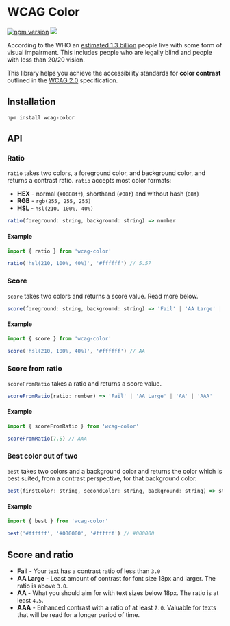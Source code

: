 # WCAG Color

[![npm version](https://badge.fury.io/js/wcag-color.svg)](https://badge.fury.io/js/wcag-color)
[![](https://github.com/believer/wcag-color/workflows/Release/badge.svg)](https://github.com/believer/wcag-color/actions?workflow=Release)

According to the WHO an [estimated 1.3 billion](https://www.who.int/en/news-room/fact-sheets/detail/blindness-and-visual-impairment)
people live with some form of visual impairment. This includes people who are legally blind and people with less than 20/20 vision.

This library helps you achieve the accessibility standards for **color contrast** outlined in the [WCAG 2.0](https://www.w3.org/WAI/standards-guidelines/wcag/) specification.

## Installation

```
npm install wcag-color
```

## API

### Ratio

`ratio` takes two colors, a foreground color, and background color, and returns a contrast ratio. `ratio` accepts most color formats:

- **HEX** - normal (`#0088ff`), shorthand (`#08f`) and without hash (`08f`)
- **RGB** - `rgb(255, 255, 255)`
- **HSL** - `hsl(210, 100%, 40%)`

```js
ratio(foreground: string, background: string) => number
```

#### Example

```js
import { ratio } from 'wcag-color'

ratio('hsl(210, 100%, 40%)', '#ffffff') // 5.57
```

### Score

`score` takes two colors and returns a score value. Read more below.

```js
score(foreground: string, background: string) => 'Fail' | 'AA Large' | 'AA' | 'AAA'
```

#### Example

```js
import { score } from 'wcag-color'

score('hsl(210, 100%, 40%)', '#ffffff') // AA
```

### Score from ratio

`scoreFromRatio` takes a ratio and returns a score value.

```js
scoreFromRatio(ratio: number) => 'Fail' | 'AA Large' | 'AA' | 'AAA'
```

#### Example

```js
import { scoreFromRatio } from 'wcag-color'

scoreFromRatio(7.5) // AAA
```

### Best color out of two

`best` takes two colors and a background color and returns the color which is
best suited, from a contrast perspective, for that background color.

```js
best(firstColor: string, secondColor: string, background: string) => string
```

#### Example

```js
import { best } from 'wcag-color'

best('#ffffff', '#000000', '#ffffff') // #000000
```

## Score and ratio

- **Fail** - Your text has a contrast ratio of less than `3.0`
- **AA Large** - Least amount of contrast for font size 18px and larger. The ratio is above `3.0`.
- **AA** - What you should aim for with text sizes below 18px. The ratio is at least `4.5`.
- **AAA** - Enhanced contrast with a ratio of at least `7.0`. Valuable for texts that will be read for a longer period of time.
